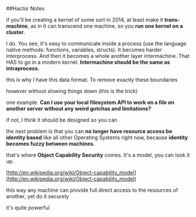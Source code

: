 ##Hactor Notes


if you'll be creating a kernel of some sort in 2014, at least make it **trans-machine**, as in it can transcend one machine, so you **run one kernel on a cluster**.

I do. You see, it's easy to communicate inside a process (use the language native methods: functions, variables, structs). It becomes harder interprocess. And then it becomes a whole another layer intermachine. That HAS to go in a modern kernel. **Intermachine should be the same as intraprocess.**


this is why I have this data format. To remove exactly these boundaries

however without slowing things down (this is the trick)

one example. **Can I use your local filesystem API to work on a file on another server without any weird gotchas and limitations?**

if not, I think it should be designed so you can

the next problem is that you can **no longer have resource access be identity based** like all other Operating Systems right now, because **identity becomes fuzzy between machines.**

that's where **Object Capability Security** comes. It's a model, you can look it up.

[http://en.wikipedia.org/wiki/Object-capability_model](http://en.wikipedia.org/wiki/Object-capability_model)

this way any machine can provide full direct access to the resources of another, yet do it securely

it's quite powerful